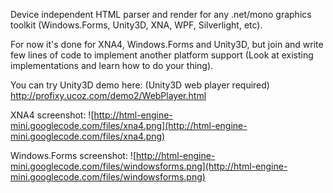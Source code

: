 Device independent HTML parser and render for any .net/mono graphics toolkit (Windows.Forms, Unity3D, XNA, WPF, Silverlight, etc).

For now it's done for XNA4, Windows.Forms and Unity3D, but join and write few lines of code to implement another platform support (Look at existing implementations and learn how to do your thing).

You can try Unity3D demo here: (Unity3D web player required)
http://profixy.ucoz.com/demo2/WebPlayer.html

XNA4 screenshot:
![http://html-engine-mini.googlecode.com/files/xna4.png](http://html-engine-mini.googlecode.com/files/xna4.png)

Windows.Forms screenshot:
![http://html-engine-mini.googlecode.com/files/windowsforms.png](http://html-engine-mini.googlecode.com/files/windowsforms.png)